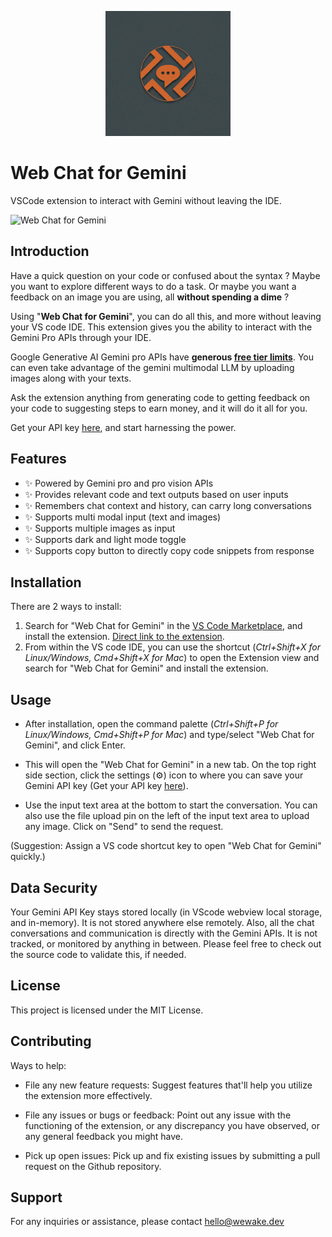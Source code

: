
<p  align="center">
<img  height=200px  src="src/assets/icon.jpeg"></a>
</p>

# Web Chat for Gemini


VSCode extension to interact with Gemini without leaving the IDE.

![Web Chat for Gemini](src/assets/WebChatForGemini.gif)

## Introduction

Have a quick question on your code or confused about the syntax ? Maybe you want to explore different ways to do a task. Or maybe you want a feedback on an image you are using, all **without spending a dime** ?

Using "**Web Chat for Gemini**", you can do all this, and more without leaving your VS code IDE. This extension gives you the ability to interact with the Gemini Pro APIs through your IDE. 

Google Generative AI Gemini pro APIs have **generous [free tier limits](https://ai.google.dev/pricing)**. You can even take advantage of the gemini multimodal LLM by uploading images along with your texts.

Ask the extension anything from generating code to getting feedback on your code to suggesting steps to earn money, and it will do it all for you.

Get your API key [here](https://aistudio.google.com/app/), and start harnessing the power.

## Features
- ✨ Powered by Gemini pro and pro vision APIs
- ✨ Provides relevant code and text outputs based on user inputs
- ✨ Remembers chat context and history, can carry long conversations
- ✨ Supports multi modal input (text and images)
- ✨ Supports multiple images as input
- ✨ Supports dark and light mode toggle
- ✨ Supports copy button to directly copy code snippets from response

## Installation
There are 2 ways to install:
1. Search for "Web Chat for Gemini" in the [VS Code Marketplace](https://marketplace.visualstudio.com/vscode), and install the extension. [Direct link to the extension](https://marketplace.visualstudio.com/items?itemName=wewake.webchatforgemini).
2. From within the VS code IDE, you can use the shortcut (*Ctrl+Shift+X for Linux/Windows, Cmd+Shift+X for Mac*) to open the Extension view and search for "Web Chat for Gemini" and install the extension.

## Usage
- After installation, open the command palette (*Ctrl+Shift+P for Linux/Windows, Cmd+Shift+P for Mac*) and type/select "Web Chat for Gemini", and click Enter. 

- This will open the "Web Chat for Gemini" in a new tab. On the top right side section, click the settings (⚙️) icon to where you can save your Gemini API key (Get your API key [here](https://aistudio.google.com/app/)).

- Use the input text area at the bottom to start the conversation. You can also use the file upload pin on the left of the input text area to upload any image. Click on "Send" to send the request.

(Suggestion: Assign a VS code shortcut key to open "Web Chat for Gemini" quickly.)

## Data Security
Your Gemini API Key stays stored locally (in VScode webview local storage, and in-memory). It is not stored anywhere else remotely. Also, all the chat conversations and communication is directly with the Gemini APIs. It is not tracked, or monitored by anything in between. Please feel free to check out the source code to validate this, if needed.

## License
This project is licensed under the MIT License.

## Contributing
Ways to help:

- File any new feature requests: Suggest features that'll help you utilize the extension more effectively.

- File any issues or bugs or feedback: Point out any issue with the functioning of the extension, or any discrepancy you have observed, or any general feedback you might have.

- Pick up open issues: Pick up and fix existing issues  by submitting a pull request on the Github repository.


## Support
For any inquiries or assistance, please contact hello@wewake.dev